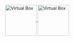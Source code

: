 <br>
<div>
    <a href="https://www.virtualbox.org/">
        <img align="center" alt="Virtual Box" height="100" width="100" src="https://www.virtualbox.org/graphics/vbox_logo2_gradient.png"/>
    </a>

  <a href="https://www.virtualbox.org/">
    <img align="center" alt="Virtual Box" height="100" width="100" src="https://www.vectorlogo.zone/logos/virtualbox/virtualbox-icon.svg" />
  </a>
